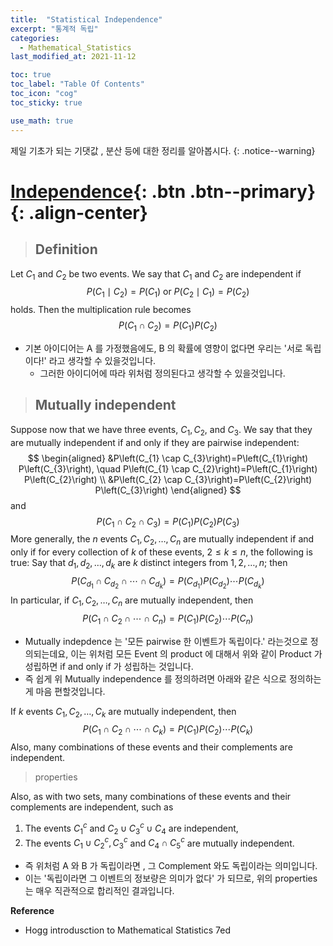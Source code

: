 ```yaml
---
title:  "Statistical Independence"
excerpt: "통계적 독립"
categories:
  - Mathematical_Statistics
last_modified_at: 2021-11-12

toc: true
toc_label: "Table Of Contents"
toc_icon: "cog"
toc_sticky: true

use_math: true
---
```


 제일 기초가 되는 기댓값 , 분산 등에 대한 정리를 알아봅시다. 
{: .notice--warning}

# [Independence](#link){: .btn .btn--primary}{: .align-center}

> ## Definition

 Let $C_{1}$ and $C_{2}$ be two events. We say that $C_{1}$ and $C_{2}$ are independent if
$$
P\left(C_{1} \mid C_{2}\right)=P\left(C_{1}\right) \text { or } P\left(C_{2} \mid C_{1}\right)=P\left(C_{2}\right)
$$
holds. Then the multiplication rule becomes
$$
P\left(C_{1} \cap C_{2}\right)=P\left(C_{1}\right) P\left(C_{2}\right)
$$

- 기본 아이디어는 A 를 가정했음에도, B 의 확률에 영향이 없다면 우리는 '서로 독립이다!' 라고 생각할 수 있을것입니다. 
  - 그러한 아이디어에 따라 위처럼 정의된다고 생각할 수 있을것입니다.

> ## Mutually independent

Suppose now that we have three events, $C_{1}, C_{2}$, and $C_{3}$. We say that they are mutually independent if and only if they are pairwise independent:
$$
\begin{aligned}
&P\left(C_{1} \cap C_{3}\right)=P\left(C_{1}\right) P\left(C_{3}\right), \quad P\left(C_{1} \cap C_{2}\right)=P\left(C_{1}\right) P\left(C_{2}\right) \\
&P\left(C_{2} \cap C_{3}\right)=P\left(C_{2}\right) P\left(C_{3}\right)
\end{aligned}
$$
and
$$
P\left(C_{1} \cap C_{2} \cap C_{3}\right)=P\left(C_{1}\right) P\left(C_{2}\right) P\left(C_{3}\right)
$$
More generally, the $n$ events $C_{1}, C_{2}, \ldots, C_{n}$ are mutually independent if and only if for every collection of $k$ of these events, $2 \leq k \leq n$, the following is true:
Say that $d_{1}, d_{2}, \ldots, d_{k}$ are $k$ distinct integers from $1,2, \ldots, n$; then
$$
P\left(C_{d_{1}} \cap C_{d_{2}} \cap \cdots \cap C_{d_{k}}\right)=P\left(C_{d_{1}}\right) P\left(C_{d_{2}}\right) \cdots P\left(C_{d_{k}}\right)
$$
In particular, if $C_{1}, C_{2}, \ldots, C_{n}$ are mutually independent, then
$$
P\left(C_{1} \cap C_{2} \cap \cdots \cap C_{n}\right)=P\left(C_{1}\right) P\left(C_{2}\right) \cdots P\left(C_{n}\right)
$$

- Mutually indepdence 는 '모든 pairwise 한 이벤트가 독립이다.' 라는것으로 정의되는데요, 이는 위처럼 모든 Event 의 product 에 대해서 위와 같이 Product 가 성립하면 if and only if 가 성립하는 것입니다. 
- 즉 쉽게 위 Mutually independence 를 정의하려면 아래와 같은 식으로 정의하는게 마음 편할것입니다.

If $k$ events $C_{1}, C_{2}, \ldots, C_{k}$ are mutually independent, then
$$
P\left(C_{1} \cap C_{2} \cap \cdots \cap C_{k}\right)=P\left(C_{1}\right) P\left(C_{2}\right) \cdots P\left(C_{k}\right)
$$
Also, many combinations of these events and their complements are independent.

> properties

Also, as with two sets, many combinations of these events and their complements are independent, such as
1. The events $C_{1}^{c}$ and $C_{2} \cup C_{3}^{c} \cup C_{4}$ are independent,
2. The events $C_{1} \cup C_{2}^{c}, C_{3}^{c}$ and $C_{4} \cap C_{5}^{c}$ are mutually independent.

- 즉 위처럼 A 와 B 가 독립이라면 , 그 Complement 와도 독립이라는 의미입니다.
- 이는 '독립이라면 그 이벤트의 정보량은 의미가 없다' 가 되므로, 위의 properties 는 매우 직관적으로 합리적인 결과입니다.

**Reference**

-  Hogg introdusction to Mathematical Statistics 7ed

